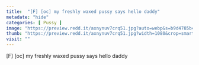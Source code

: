```yaml
---
title:  "[F] [oc] my freshly waxed pussy says hello daddy"
metadate: "hide"
categories: [ Pussy ]
image: "https://preview.redd.it/axnynuv7crq51.jpg?auto=webp&s=b9d4785b44d12324150ed67f15e14afd5e81f01f"
thumb: "https://preview.redd.it/axnynuv7crq51.jpg?width=1080&crop=smart&auto=webp&s=2d264c45b20dc6110599b51046b2bc7fd58e55ac"
visit: ""
---
```

[F] [oc] my freshly waxed pussy says hello daddy
